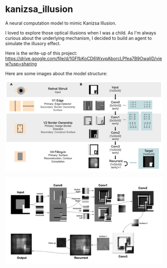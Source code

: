 # kanizsa_illusion
A neural computation model to mimic Kanizsa Illusion.

I loved to explore those optical illusions when I was a child. As I'm always curious about the underlying mechanism, I decided to build an agent to simulate the illusory effect.

Here is the write-up of this project: https://drive.google.com/file/d/1GFfbKoCD6WxvpAborcLPfea7B9OwaIjD/view?usp=sharing

Here are some images about the model structure:

![model](model.jpg)

![structure](structure.jpg)
